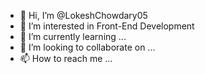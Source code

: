 - 👋 Hi, I’m @LokeshChowdary05
- 👀 I’m interested in Front-End Development 
- 🌱 I’m currently learning ...
- 💞️ I’m looking to collaborate on ...
- 📫 How to reach me ...

<!---
LokeshChowdary05/LokeshChowdary05 is a ✨ special ✨ repository because its `README.md` (this file) appears on your GitHub profile.
You can click the Preview link to take a look at your changes.
--->
